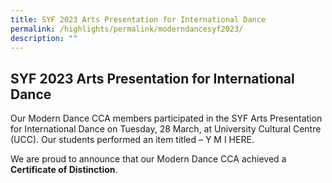 ```yaml
---
title: SYF 2023 Arts Presentation for International Dance
permalink: /highlights/permalink/moderndancesyf2023/
description: ""
---
```

## **SYF 2023 Arts Presentation for International Dance**



Our Modern Dance CCA members participated in the SYF Arts Presentation for International Dance on Tuesday, 28 March, at University Cultural Centre (UCC). Our students performed an item titled – Y M I HERE.  

We are proud to announce that our Modern Dance CCA achieved a **Certificate of Distinction**.